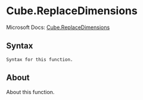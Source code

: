 # Cube.ReplaceDimensions

Microsoft Docs: [Cube.ReplaceDimensions](https://docs.microsoft.com/en-us/powerquery-m/cube-replacedimensions)

## Syntax

```
Syntax for this function.
```

## About

About this function.

